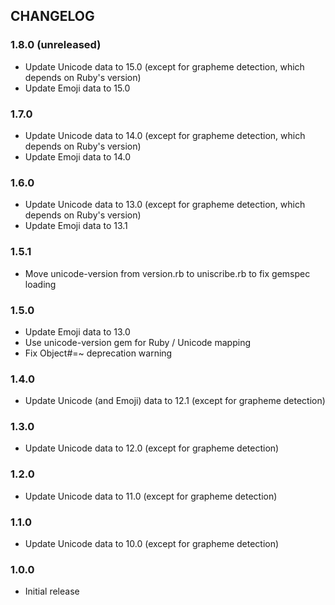 ## CHANGELOG

### 1.8.0 (unreleased)

- Update Unicode data to 15.0 (except for grapheme detection, which depends on Ruby's version)
- Update Emoji data to 15.0

### 1.7.0

- Update Unicode data to 14.0 (except for grapheme detection, which depends on Ruby's version)
- Update Emoji data to 14.0

### 1.6.0

- Update Unicode data to 13.0 (except for grapheme detection, which depends on Ruby's version)
- Update Emoji data to 13.1

### 1.5.1

- Move unicode-version from version.rb to uniscribe.rb to fix gemspec loading

### 1.5.0

- Update Emoji data to 13.0
- Use unicode-version gem for Ruby / Unicode mapping
- Fix Object#=~ deprecation warning

### 1.4.0

- Update Unicode (and Emoji) data to 12.1 (except for grapheme detection)

### 1.3.0

- Update Unicode data to 12.0 (except for grapheme detection)

### 1.2.0

- Update Unicode data to 11.0 (except for grapheme detection)

### 1.1.0

- Update Unicode data to 10.0 (except for grapheme detection)

### 1.0.0

- Initial release
